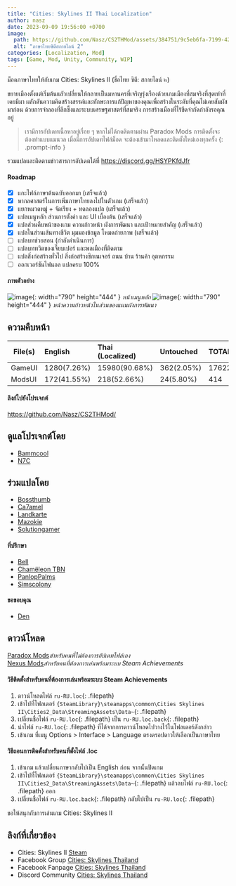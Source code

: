 ```yaml
---
title: "Cities: Skylines II Thai Localization"
author: nasz
date: 2023-09-09 19:56:00 +0700
image:
  path: https://github.com/Nasz/CS2THMod/assets/384751/9c5eb6fa-7199-427b-862c-0d55de8b5216
  alt: "ภาษาไทยซิตีสกายไลน์ 2"
categories: [Localization, Mod]
tags: [Game, Mod, Unity, Community, WIP]
---
```


  ม็อดภาษาไทยให้กับเกม Cities: Skylines II (ชื่อไทย ซิตี: สกายไลน์ ๒)

  ขยายเมืองตั้งแต่เริ่มต้นแลัวเปลี่ยนให้กลายเป็นมหานครที่เจริญรุ่งเรืองด้วยเกมเมืองที่สมจริงที่สุดเท่าที่เคยมีมา ผลักดันความคิดสร้างสรรค์และทักษะการแก้ปัญหาของคุณเพื่อสร้างในระดับที่คุณไม่เคยสัมผัสมาก่อน ด้วยการจําลองที่ลึกซึ้งและระบบเศรษฐศาสตร์ที่สมจริง การสร้างเมืองที่ไร้ขีดจํากัดกำลังรอคุณอยู่

  > เรามีการอัปเดทเนื้อหาอยู่เรื่อย ๆ หากไม่ได้กดติดตามผ่าน Paradox Mods การติดตั้งจะต้องทำแบบแมนวล เมื่อมีการอัปเดทไฟล์ม็อด จะต้องเข้ามาโหลดและติดตั้งใหม่เองทุกครั้ง
  {: .prompt-info }

  รวมแปลและติดตามข่าวสารการอัปเดตได้ที่ <https://discord.gg/HSYPKfdJfr>

#### Roadmap
- [x] แกะไฟล์ภาษาต้นฉบับออกมา (เสร็จแล้ว)
- [x] หากลศาสตร์ในการเพิ่มภาษาไทยลงไปในตัวเกม (เสร็จแล้ว)
- [x] แยกหมวดหมู่ + จัดเรียง + ทดลองแปล (เสร็จแล้ว)
- [x] แปลเมนูหลัก ส่วนการตั้งค่า และ UI เบื้องต้น (เสร็จแล้ว)
- [x] แปลส่วนคืบหน้าของเกม ความก้าวหน้า ผังการพัฒนา และเป้าหมายสำคัญ (เสร็จแล้ว)
- [x] แปลในส่วนเส้นทางชีวิต มุมมองข้อมูล โหมดถ่ายภาพ (เสร็จแล้ว)
- [ ] แปลบทช่วยสอน (กำลังดำเนินการ)
- [ ] แปลบททวิตของเจี๊ยบเปอร์ และพลเมืองที่ติดตาม
- [ ] แปลสิ่งก่อสร้างทั่วไป สิ่งก่อสร้างซิกเนเจอร์ ถนน บ้าน ร้านค้า อุตหกรรม 
- [ ] ออกเวอร์ชันไฟนอล แปลครบ 100%
  
#### ภาพตัวอย่าง
   ![image](https://github.com/Nasz/CS2THMod/assets/384751/dbc5b692-8ae9-4911-8d36-4185f8674eeb){: width="790" height="444" }
  _หน้าเมนูหลัก_
   ![image](https://github.com/Nasz/CS2THMod/assets/384751/72c6572d-0b3a-4153-9113-01bd3e006b6d){: width="790" height="444" }
  _หน้าความก้าวหน้าในส่วนของแผนผังการพัฒนา_

## ความคืบหน้า

  | File(s)             | English       | Thai (Localized) | Untouched     | TOTAL |
  |---------------------|:--------------|:-----------------|:--------------|:------|
  | GameUI              | 1280(7.26%)   | 15980(90.68%)    | 362(2.05%)    | 17622 |
  | ModsUI              | 172(41.55%)   | 218(52.66%)      | 24(5.80%)     | 414   |

#### ลิงก์ไปยังโปรเจกต์
  <https://github.com/Nasz/CS2THMod/>

## ดูแลโปรเจกต์โดย 
  - [Bammcool](https://steamcommunity.com/id/bammcool2546)
  - [N7C](https://steamcommunity.com/id/n7c_th)

## ร่วมแปลโดย
  - [Bossthumb](#)
  - [Ca7amel](https://www.facebook.com/SugusPR/)
  - [Landkarte](#)
  - [Mazokie](https://steamcommunity.com/id/Mazokie/)
  - [Solutiongamer](https://www.facebook.com/Solutiongamer)

#### ที่ปรึกษา
  - [Bell](https://steamcommunity.com/id/bellraksit/)
  - [Chamëleon TBN](https://steamcommunity.com/id/chameleon_tbn/)
  - [PanlopPalms](https://steamcommunity.com/id/armsplams)
  - [Simscolony](https://steamcommunity.com/id/animenagi)

#### ขอขอบคุณ
  - [Den](https://github.com/minenkoden)

## ดาวน์โหลด
  [Paradox Mods](https://mods.paradoxplaza.com/mods/79578/Windows)*สำหรับคนที่ไม่ต้องการอัปเดทไฟล์เอง*<br/>
  [Nexus Mods](https://www.nexusmods.com/citiesskylines2/mods/22)*สำหรับคนที่ต้องการเล่นพร้อมระบบ Steam Achievements*

#### วิธีติดตั้งสำหรับคนที่ต้องการเล่นพร้อมระบบ Steam Achievements
  1. ดาวน์โหลดไฟล์ `ru-RU.loc`{: .filepath} 
  2. เข้าไปที่โฟลเดอร์ `{SteamLibrary}\steamapps\common\Cities Skylines II\Cities2_Data\StreamingAssets\Data~`{: .filepath}
  3. เปลี่ยนชื่อไฟล์ `ru-RU.loc`{: .filepath} เป็น `ru-RU.loc.back`{: .filepath}
  4. นำไฟล์ `ru-RU.loc`{: .filepath} ที่ได้จากการดาวน์โหลดไปวางไว้ในโฟลเดอร์ดังกล่าว
  5. เข้าเกม ที่เมนู Options > Interface > Language ตรงดรอปดาวให้เลือกเป็นภาษาไทย

#### วิธีถอนการติดตั้งสำหรับคนที่ตั้งไฟล์ .loc
  1. เข้าเกม แล้วเปลี่ยนภาษากลับไปเป็น English ก่อน จากนั้นปิดเกม
  2. เข้าไปที่โฟลเดอร์ `{SteamLibrary}\steamapps\common\Cities Skylines II\Cities2_Data\StreamingAssets\Data~`{: .filepath} แล้วลบไฟล์ `ru-RU.loc`{: .filepath} ออก
  3. เปลี่ยนชื่อไฟล์ `ru-RU.loc.back`{: .filepath} กลับไปเป็น `ru-RU.loc`{: .filepath}

  ขอให้สนุกกับการเล่นเกม Cities: Skylines II

## ลิงก์ที่เกี่ยวข้อง
  + Cities: Skylines II [Steam](https://store.steampowered.com/app/949230/Cities_Skylines_II/)
  + Facebook Group [Cities: Skylines Thailand](https://www.facebook.com/groups/CitiesSkylinesThailand)
  + Facebook Fanpage [Cities: Skylines Thailand](https://www.facebook.com/CSGameTH)
  + Discord Community [Cities: Skylines Thailand](https://discord.gg/Cjg95ABZ8m)
